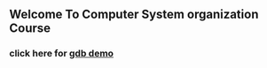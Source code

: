 ## Welcome To Computer System organization Course

### click here for [gdb demo](https://nabilr.github.io/cso/gdb_demo)
